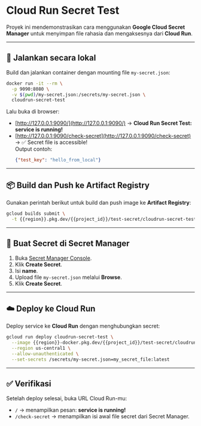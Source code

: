 # Cloud Run Secret Test

Proyek ini mendemonstrasikan cara menggunakan **Google Cloud Secret Manager** untuk menyimpan file rahasia dan mengaksesnya dari **Cloud Run**.

---

## 🚀 Jalankan secara lokal

Build dan jalankan container dengan mounting file `my-secret.json`:

```bash
docker run -it --rm \
  -p 9090:8080 \
  -v $(pwd)/my-secret.json:/secrets/my-secret.json \
  cloudrun-secret-test
```

Lalu buka di browser:

- [http://127.0.0.1:9090/](http://127.0.0.1:9090/) → **Cloud Run Secret Test: service is running!**
- [http://127.0.0.1:9090/check-secret](http://127.0.0.1:9090/check-secret) → ✅ Secret file is accessible!  
  Output contoh:
  ```json
  {"test_key": "hello_from_local"}
  ```

---

## 📦 Build dan Push ke Artifact Registry

Gunakan perintah berikut untuk build dan push image ke **Artifact Registry**:

```bash
gcloud builds submit \
  -t {{region}}.pkg.dev/{{project_id}}/test-secret/cloudrun-secret-test .
```

---

## 🔑 Buat Secret di Secret Manager

1. Buka [Secret Manager Console](https://console.cloud.google.com/security/secret-manager).
2. Klik **Create Secret**.
3. Isi **name**.
4. Upload file `my-secret.json` melalui **Browse**.
5. Klik **Create Secret**.

---

## ☁️ Deploy ke Cloud Run

Deploy service ke **Cloud Run** dengan menghubungkan secret:

```bash
gcloud run deploy cloudrun-secret-test \
  --image {{region}}-docker.pkg.dev/{{project_id}}/test-secret/cloudrun-secret-test \
  --region us-central1 \
  --allow-unauthenticated \
  --set-secrets /secrets/my-secret.json=my_secret_file:latest
```

---

## ✅ Verifikasi

Setelah deploy selesai, buka URL Cloud Run-mu:

- `/` → menampilkan pesan: **service is running!**
- `/check-secret` → menampilkan isi awal file secret dari Secret Manager.
